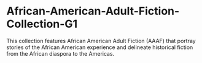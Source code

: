 # African-American-Adult-Fiction-Collection-G1
This collection features African American Adult Fiction (AAAF) that portray stories of the African American experience and delineate historical fiction from the African diaspora to the Americas.
